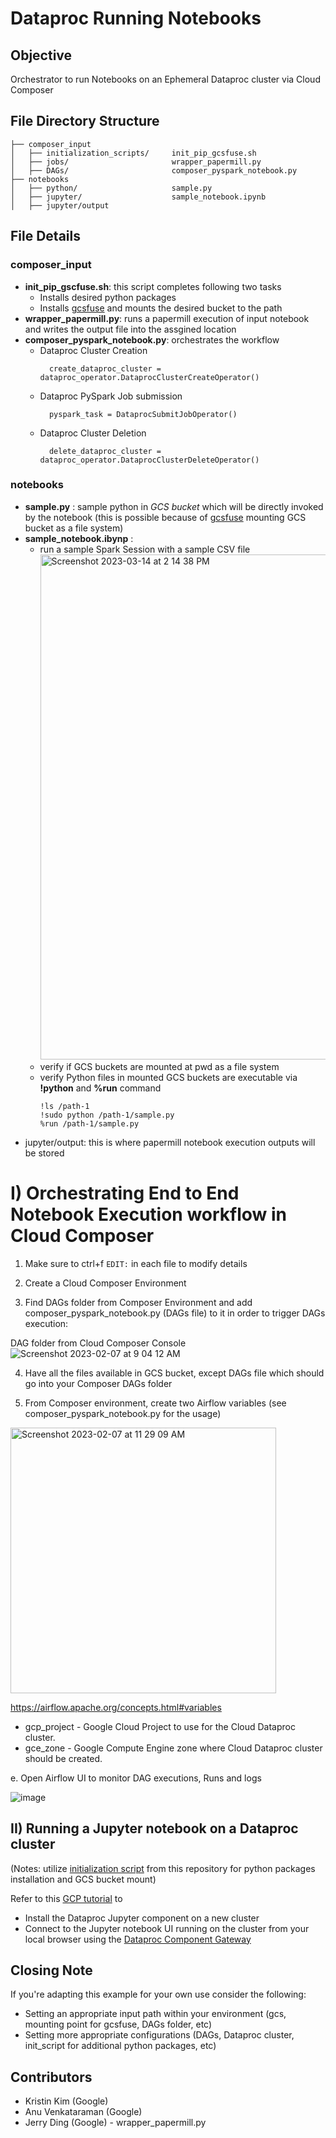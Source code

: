 # Dataproc Running Notebooks
## Objective
Orchestrator to run Notebooks on an Ephemeral Dataproc cluster via Cloud Composer

## File Directory Structure
    ├── composer_input                   
    │   ├── initialization_scripts/     init_pip_gcsfuse.sh 
    │   ├── jobs/                       wrapper_papermill.py
    │   ├── DAGs/                       composer_pyspark_notebook.py
    ├── notebooks 
    │   ├── python/                     sample.py
    │   ├── jupyter/                    sample_notebook.ipynb
    │   ├── jupyter/output 
    
## File Details    
### composer_input
* **init_pip_gscfuse.sh**: this script completes following two tasks
  * Installs desired python packages
  * Installs [gcsfuse](https://github.com/GoogleCloudPlatform/gcsfuse/blob/master/docs/installing.md) and mounts the desired bucket to the path
* **wrapper_papermill.py**: runs a papermill execution of input notebook and writes the output file into the assgined location
* **composer_pyspark_notebook.py**: orchestrates the workflow 
  * Dataproc Cluster Creation 
    ```
      create_dataproc_cluster = dataproc_operator.DataprocClusterCreateOperator()
    ```
  * Dataproc PySpark Job submission
    ```
      pyspark_task = DataprocSubmitJobOperator()
    ```
  * Dataproc Cluster Deletion
    ```
      delete_dataproc_cluster = dataproc_operator.DataprocClusterDeleteOperator()
    ```
### notebooks 
* **sample.py** : sample python in *GCS bucket* which will be directly invoked by the notebook (this is possible because of [gcsfuse](https://github.com/GoogleCloudPlatform/gcsfuse/blob/master/docs/installing.md) mounting GCS bucket as a file system)
* **sample_notebook.ibynp** :
  * run a sample Spark Session with a sample CSV file
    <img width="808" alt="Screenshot 2023-03-14 at 2 14 38 PM" src="https://user-images.githubusercontent.com/123537947/225099657-ba6cff78-d733-4b62-9800-985cf265eff1.png">
  * verify if GCS buckets are mounted at pwd as a file system
  * verify Python files in mounted GCS buckets are executable via **!python** and **%run** command
    ```
    !ls /path-1 
    !sudo python /path-1/sample.py
    %run /path-1/sample.py
    ```
* jupyter/output: this is where papermill notebook execution outputs will be stored

# I) Orchestrating End to End Notebook Execution workflow in Cloud Composer 

1. Make sure to ctrl+f `EDIT:` in each file to modify details

2. Create a Cloud Composer Environment

3. Find DAGs folder from Composer Environment and add composer_pyspark_notebook.py (DAGs file) to it in order to trigger DAGs execution:

DAG folder from Cloud Composer Console 
![Screenshot 2023-02-07 at 9 04 12 AM](https://user-images.githubusercontent.com/123537947/217266654-f7a017fb-7470-4e04-9803-a72be6f652bd.png)

4. Have all the files available in GCS bucket, except DAGs file which should go into your Composer DAGs folder

5. From Composer environment, create two Airflow variables (see composer_pyspark_notebook.py for the usage)
<img width="425" alt="Screenshot 2023-02-07 at 11 29 09 AM" src="https://user-images.githubusercontent.com/123537947/217304416-2522c177-a3eb-420c-bcfa-7dc4e571d820.png">

https://airflow.apache.org/concepts.html#variables
* gcp_project - Google Cloud Project to use for the Cloud Dataproc cluster.
* gce_zone - Google Compute Engine zone where Cloud Dataproc cluster should be
  created.

e. Open Airflow UI to monitor DAG executions, Runs and logs
    
![image](https://user-images.githubusercontent.com/123537947/215648916-811a8331-b61a-45a5-8f5a-b61f3fd4fdd0.png)

## II) Running a Jupyter notebook on a Dataproc cluster
(Notes: utilize [initialization script](composer_input/initialization_scripts) from this repository for python packages installation and GCS bucket mount)

Refer to this [GCP tutorial](https://cloud.google.com/dataproc/docs/tutorials/jupyter-notebook) to 
* Install the Dataproc Jupyter component on a new cluster 
* Connect to the Jupyter notebook UI running on the cluster from your local browser using the [Dataproc Component Gateway](https://cloud.google.com/dataproc/docs/concepts/accessing/dataproc-gateways)


## Closing Note
If you're adapting this example for your own use consider the following:

* Setting an appropriate input path within your environment (gcs, mounting point for gcsfuse, DAGs folder, etc)
* Setting more appropriate configurations (DAGs, Dataproc cluster, init_script for additional python packages, etc)

## Contributors
* Kristin Kim (Google)
* Anu Venkataraman (Google)
* Jerry Ding (Google) - wrapper_papermill.py
